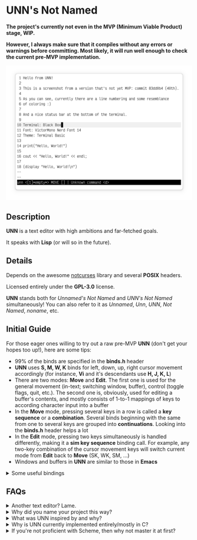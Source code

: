 # UNN's Not Named

**The project's currently not even in the MVP (Minimum Viable Product) stage, WIP.**

**However, I always make sure that it compiles without any errors or warnings before committing. Most likely, it will run well enough to check the current pre-MVP implementation.**

![UNN's screenshot](screenshot.png)

## Description

**UNN** is a text editor with high ambitions and far-fetched goals. 

It speaks with **Lisp** (or will so in the future).

## Details

Depends on the awesome [notcurses](https://github.com/dankamongmen/notcurses) library and several **POSIX** headers.

Licensed entirely under the **GPL-3.0** license.

**UNN** stands both for *Unnamed's Not Named* and *UNN's Not Named* simultaneously! You can also refer to it as *Unnamed*, *Unn*, *UNN*, *Not Named*, *noname*, etc.

## Initial Guide

For those eager ones willing to try out a raw pre-MVP **UNN** (don't get your hopes too up!), here are some tips:

* 99% of the binds are specified in the **binds.h** header
* **UNN** uses **S, M, W, K** binds for left, down, up, right cursor movement accordingly (for instance, **Vi** and it's descendants use **H, J, K, L**)
* There are two modes: **Move** and **Edit**. The first one is used for the general movement (in-text; switching window, buffer), control (toggle flags, quit, etc.). The second one is, obviously, used for editing a buffer's contents, and mostly consists of 1-to-1 mappings of keys to according character input into a buffer
* In the **Move** mode, pressing several keys in a row is called a **key sequence** or a **combination**. Several binds beginning with the same from one to several keys are grouped into **continuations**. Looking into the **binds.h** header helps a lot
* In the **Edit** mode, pressing two keys simultaneously is handled differently, making it a **sim key sequence** binding call. For example, any two-key combination of the cursor movement keys will switch current mode from **Edit** back to **Move** (SK, WK, SM, ...)
* Windows and buffers in **UNN** are similar to those in **Emacs**

<details>
  <summary>Some useful bindings</summary>

  **cfo** (control, file, open) - open a prompt for the user to input a new file 's path to be open, create a new buffer linked to the file, and switch current window's buffer to it

  **cfss** (control, file, save, current) - save current buffer's contents to it's linked file path

  **cfso** (control, file, save, other) - open a prompt for the user to input a new path to be set for the current window's buffer, then save the buffer like the **cfss** bind does

  **ctm** (control, toggle, markers) - toggle line continuation markers, that are placed at the right border of a window to mark long lines (so long that don't fit the current window)

  **ctn** (control, toggle, line numbers) - toggle line numbers located at the left border of a window that... number lines!

  **f** (forward) - move cursor to the first character of the next space-delimited word

  **b** (backward) - move cursor to the last character of the previous space-delimited word
</details>



## FAQs

<details>
  <summary>Another text editor? Lame.</summary>
    I know, really. For me, above all, UNN is a pet-project and a hobby.
</details>

<details>
  <summary>Why did you name your project this way?</summary>
    For you to ask, and yes, I'm serious. Well, you can also interpret the naming as the representation of UNN's infinite capabilities - there are so much of them and there is so much to possibly add, that you simply can't express it with words, you just <b>can't name it</b>.
</details>

<details>
  <summary>What was UNN inspired by and why?</summary>
    Good question! First and the most influential of them all is <b>Emacs</b>, because of it's overall complexity and the fact that it <i>speaks with Lisp</i>. I love the idea of a jack-of-all-trades editor. But I'm not really a fan of Emacs Lisp and would've been a lot more amazed by Emacs if it was fully written in Lisp. I was also inspired by <b>Vim</b> because it basically represents an entire domain-specific language for text/code editing, your editing speeds up enormously when you finally acquire at least intermediate proficiency with it! But, as silly as it sounds, I want my text editor be more than a text editing utility. Otherwise, why would it <i>speak with Lisp</i>? Infinite extensibility on top! My love for <b>CLI</b>, <b>TUI</b> and the general terminal workflow also played an important role in the decision of implementing my own <b>unnamed</b> text editor.
</details>

<details>
  <summary>Why is UNN currently implemented entirely/mostly in C?</summary>
    It's planned to be this way. What I want to do is to firstly make a bit "crappy" (because of my first-time experience) version of UNN in an environment that I'm already familiar with, to, you know, bootstrap the workflow. This first version will be the UNN's <b>MVP</b> (Minimum Viable Project). From the moment I have implemented the MVP, I'll be writing code almost exclusively in and with it. The reason I haven't begun doing everything in Scheme Lisp is because I'm not so proficient in it (newbie), and I'll gain the proficiency gradually by extending and rewriting parts of the editor in Scheme. I love <b>C</b> because of it's simplicity, "low-levelness". And it's great that the most Scheme implementations provide a C interoperability. Also, it's a language that I already know really well.
</details>

<details>
  <summary>If you're not proficient with Scheme, then why not master it at first?</summary>
    Because I'm truly eager to implement UNN!
</details>